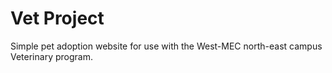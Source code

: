 # Vet Project

Simple pet adoption website for use with the West-MEC north-east campus Veterinary program.
